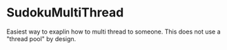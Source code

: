 SudokuMultiThread
=================
Easiest way to exaplin how to multi thread to someone. This does not use a "thread pool" by design.
